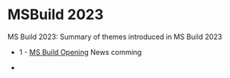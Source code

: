 # MSBuild 2023
MS Build 2023: Summary of themes introduced in MS Build 2023

* 1 - <a href="https://build.microsoft.com/en-US/sessions/49e81029-20f0-485b-b641-73b7f9622656?source=sessions">MS Build Opening</a>
News comming
- 
